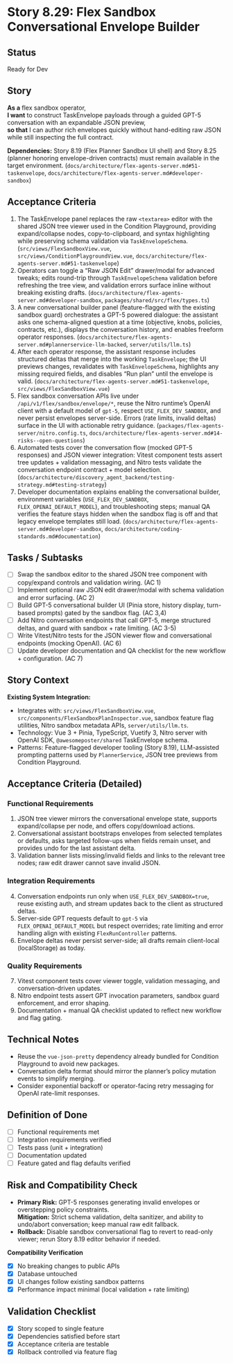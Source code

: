 # Story 8.29: Flex Sandbox Conversational Envelope Builder

## Status
Ready for Dev

## Story
**As a** flex sandbox operator,  
**I want** to construct TaskEnvelope payloads through a guided GPT-5 conversation with an expandable JSON preview,  
**so that** I can author rich envelopes quickly without hand-editing raw JSON while still inspecting the full contract.  

**Dependencies:** Story 8.19 (Flex Planner Sandbox UI shell) and Story 8.25 (planner honoring envelope-driven contracts) must remain available in the target environment. (`docs/architecture/flex-agents-server.md#51-taskenvelope`, `docs/architecture/flex-agents-server.md#developer-sandbox`)

## Acceptance Criteria
1. The TaskEnvelope panel replaces the raw `<textarea>` editor with the shared JSON tree viewer used in the Condition Playground, providing expand/collapse nodes, copy-to-clipboard, and syntax highlighting while preserving schema validation via `TaskEnvelopeSchema`. (`src/views/FlexSandboxView.vue`, `src/views/ConditionPlaygroundView.vue`, `docs/architecture/flex-agents-server.md#51-taskenvelope`)
2. Operators can toggle a “Raw JSON Edit” drawer/modal for advanced tweaks; edits round-trip through `TaskEnvelopeSchema` validation before refreshing the tree view, and validation errors surface inline without breaking existing drafts. (`docs/architecture/flex-agents-server.md#developer-sandbox`, `packages/shared/src/flex/types.ts`)
3. A new conversational builder panel (feature-flagged with the existing sandbox guard) orchestrates a GPT-5 powered dialogue: the assistant asks one schema-aligned question at a time (objective, knobs, policies, contracts, etc.), displays the conversation history, and enables freeform operator responses. (`docs/architecture/flex-agents-server.md#plannerservice-llm-backed`, `server/utils/llm.ts`)
4. After each operator response, the assistant response includes structured deltas that merge into the working `TaskEnvelope`; the UI previews changes, revalidates with `TaskEnvelopeSchema`, highlights any missing required fields, and disables “Run plan” until the envelope is valid. (`docs/architecture/flex-agents-server.md#51-taskenvelope`, `src/views/FlexSandboxView.vue`)
5. Flex sandbox conversation APIs live under `/api/v1/flex/sandbox/envelope/*`, reuse the Nitro runtime’s OpenAI client with a default model of `gpt-5`, respect `USE_FLEX_DEV_SANDBOX`, and never persist envelopes server-side. Errors (rate limits, invalid deltas) surface in the UI with actionable retry guidance. (`packages/flex-agents-server/nitro.config.ts`, `docs/architecture/flex-agents-server.md#14-risks--open-questions`)
6. Automated tests cover the conversation flow (mocked GPT-5 responses) and JSON viewer integration: Vitest component tests assert tree updates + validation messaging, and Nitro tests validate the conversation endpoint contract + model selection. (`docs/architecture/discovery_agent_backend/testing-strategy.md#testing-strategy`)
7. Developer documentation explains enabling the conversational builder, environment variables (`USE_FLEX_DEV_SANDBOX`, `FLEX_OPENAI_DEFAULT_MODEL`), and troubleshooting steps; manual QA verifies the feature stays hidden when the sandbox flag is off and that legacy envelope templates still load. (`docs/architecture/flex-agents-server.md#developer-sandbox`, `docs/architecture/coding-standards.md#documentation`)

## Tasks / Subtasks
- [ ] Swap the sandbox editor to the shared JSON tree component with copy/expand controls and validation wiring. (AC 1)
- [ ] Implement optional raw JSON edit drawer/modal with schema validation and error surfacing. (AC 2)
- [ ] Build GPT-5 conversational builder UI (Pinia store, history display, turn-based prompts) gated by the sandbox flag. (AC 3,4)
- [ ] Add Nitro conversation endpoints that call GPT-5, merge structured deltas, and guard with sandbox + rate limiting. (AC 3-5)
- [ ] Write Vitest/Nitro tests for the JSON viewer flow and conversational endpoints (mocking OpenAI). (AC 6)
- [ ] Update developer documentation and QA checklist for the new workflow + configuration. (AC 7)

## Story Context

**Existing System Integration:**
- Integrates with: `src/views/FlexSandboxView.vue`, `src/components/FlexSandboxPlanInspector.vue`, sandbox feature flag utilities, Nitro sandbox metadata APIs, `server/utils/llm.ts`.
- Technology: Vue 3 + Pinia, TypeScript, Vuetify 3, Nitro server with OpenAI SDK, `@awesomeposter/shared` TaskEnvelope schema.
- Patterns: Feature-flagged developer tooling (Story 8.19), LLM-assisted prompting patterns used by `PlannerService`, JSON tree previews from Condition Playground.

## Acceptance Criteria (Detailed)

### Functional Requirements
1. JSON tree viewer mirrors the conversational envelope state, supports expand/collapse per node, and offers copy/download actions.
2. Conversational assistant bootstraps envelopes from selected templates or defaults, asks targeted follow-ups when fields remain unset, and provides undo for the last assistant delta.
3. Validation banner lists missing/invalid fields and links to the relevant tree nodes; raw edit drawer cannot save invalid JSON.

### Integration Requirements
4. Conversation endpoints run only when `USE_FLEX_DEV_SANDBOX=true`, reuse existing auth, and stream updates back to the client as structured deltas.
5. Server-side GPT requests default to `gpt-5` via `FLEX_OPENAI_DEFAULT_MODEL` but respect overrides; rate limiting and error handling align with existing `FlexRunController` patterns.
6. Envelope deltas never persist server-side; all drafts remain client-local (localStorage) as today.

### Quality Requirements
7. Vitest component tests cover viewer toggle, validation messaging, and conversation-driven updates.
8. Nitro endpoint tests assert GPT invocation parameters, sandbox guard enforcement, and error shaping.
9. Documentation + manual QA checklist updated to reflect new workflow and flag gating.

## Technical Notes
- Reuse the `vue-json-pretty` dependency already bundled for Condition Playground to avoid new packages.
- Conversation delta format should mirror the planner’s policy mutation events to simplify merging.
- Consider exponential backoff or operator-facing retry messaging for OpenAI rate-limit responses.

## Definition of Done
- [ ] Functional requirements met
- [ ] Integration requirements verified
- [ ] Tests pass (unit + integration)
- [ ] Documentation updated
- [ ] Feature gated and flag defaults verified

## Risk and Compatibility Check
- **Primary Risk:** GPT-5 responses generating invalid envelopes or overstepping policy constraints.  
  **Mitigation:** Strict schema validation, delta sanitizer, and ability to undo/abort conversation; keep manual raw edit fallback.
- **Rollback:** Disable sandbox conversational flag to revert to read-only viewer; rerun Story 8.19 editor behavior if needed.

**Compatibility Verification**
- [x] No breaking changes to public APIs
- [x] Database untouched
- [x] UI changes follow existing sandbox patterns
- [x] Performance impact minimal (local validation + rate limiting)

## Validation Checklist
- [x] Story scoped to single feature
- [x] Dependencies satisfied before start
- [x] Acceptance criteria are testable
- [x] Rollback controlled via feature flag
